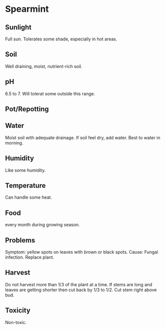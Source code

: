 # Spearmint
## Sunlight
Full sun. Tolerates some shade, especially in hot areas.

## Soil
Well draining, moist, nutrient-rich soil.

## pH
6.5 to 7. Will tolerat some outside this range.

## Pot/Repotting

## Water
Moist soil with adequate drainage. If soil feel dry, add water. Best to water in morning.

## Humidity
Like some humidity.

## Temperature
Can handle some heat.

## Food
every month during growing season.

## Problems
Symptom: yellow spots on leaves with brown or black spots. Cause: Fungal infection. Replace plant.

## Harvest
Do not harvest more than 1/3 of the plant at a time. If stems are long and leaves are getting shorter then cut back by 1/3 to 1/2. Cut stem right above bud.

## Toxicity
Non-toxic.
